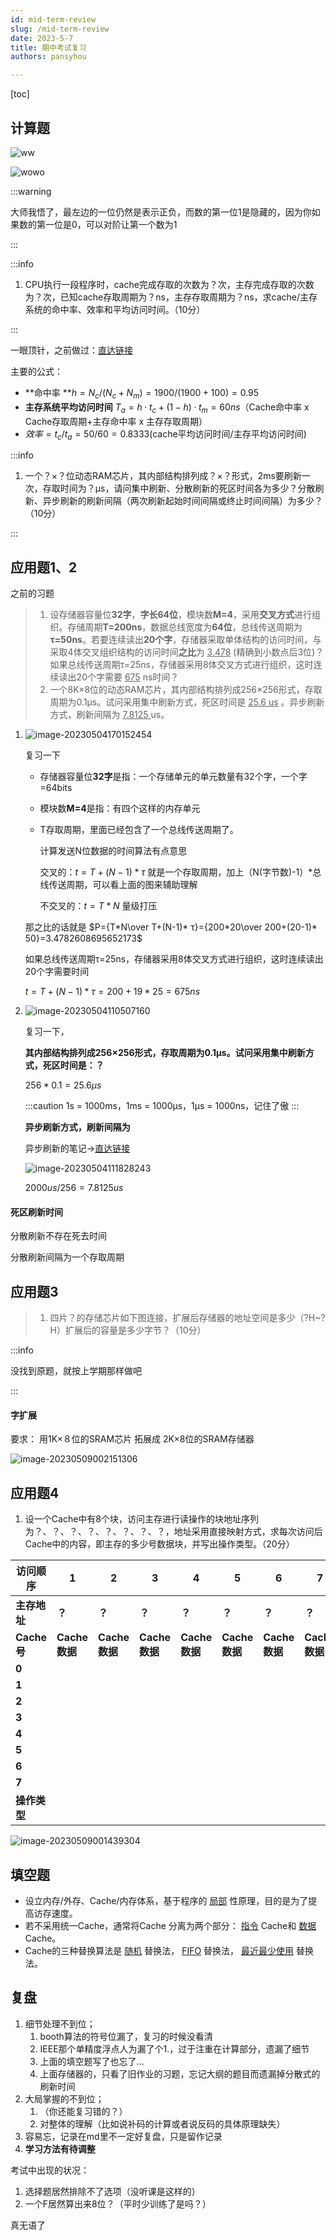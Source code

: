 ```yaml
---
id: mid-term-review
slug: /mid-term-review
date: 2023-5-7
title: 期中考试复习
authors: pansyhou

---
```


[toc]



## 计算题

![ww](https://pic.imgdb.cn/item/64591c650d2dde57772e1fbb)

![wowo](https://pic.imgdb.cn/item/64591c460d2dde57772dec30)

:::warning

大师我悟了，最左边的一位仍然是表示正负，而数的第一位1是隐藏的，因为你如果数的第一位是0，可以对阶让第一个数为1

:::





:::info

1. CPU执行一段程序时，cache完成存取的次数为？次，主存完成存取的次数为？次，已知cache存取周期为？ns，主存存取周期为？ns，求cache/主存系统的命中率、效率和平均访问时间。（10分）


:::

一眼顶针，之前做过：[直达链接](/docs/storage-system#cache读写的命中率效率)

主要的公式：

- **命中率 **$h=N_{c}/(N_{c}+N_{m})=1900/(1900+100)=0.95$
- **主存系统平均访问时间** $T_{a}=h·t_{c}+(1-h)·t_{m}=60ns$（Cache命中率 x Cache存取周期+主存命中率 x 主存存取周期）
- $效率=t_{c}/t_{a}=50/60=0.8333$(cache平均访问时间/主存平均访问时间)

:::info

1. 一个？×？位动态RAM芯片，其内部结构排列成？×？形式，2ms要刷新一次，存取时间为？μs，请问集中刷新、分散刷新的死区时间各为多少？分散刷新、异步刷新的刷新间隔（两次刷新起始时间间隔或终止时间间隔）为多少？（10分）

:::

## 应用题1、2

之前的习题

> 1. 设存储器容量位**32字**，**字长64位**，模块数**M=4**，采用**交叉方式**进行组织。存储周期**T=200ns**，数据总线宽度为**64位**，总线传送周期为**τ=50ns**。若要连续读出**20个字**，存储器采取单体结构的访问时间，与采取4体交叉组织结构的访问时间**之比**为 <u>3.478</u> (精确到小数点后3位)？如果总线传送周期τ=25ns，存储器采用8体交叉方式进行组织，这时连续读出20个字需要 <u>675</u> ns时间？
> 2. 一个8K×8位的动态RAM芯片，其内部结构排列成256×256形式，存取周期为0.1μs。试问采用集中刷新方式，死区时间是 <u>25.6 us</u> 。异步刷新方式，刷新间隔为 <u> 7.8125 </u> us。

1. ![image-20230504170152454](https://pic.imgdb.cn/item/645374800d2dde5777a6b210)

   复习一下

   - 存储器容量位**32字**是指：一个存储单元的单元数量有32个字，一个字=64bits

   - 模块数**M=4**是指：有四个这样的内存单元

   - T存取周期，里面已经包含了一个总线传送周期了。

     计算发送N位数据的时间算法有点意思

     交叉的：$t=T+(N-1)* τ$ 就是一个存取周期，加上（N(字节数)-1）*总线传送周期，可以看上面的图来辅助理解
     
     不交叉的：$t=T* N$ 量级打压

   那之比的话就是 $P={T*N\over T+(N-1)* τ}={200*20\over 200+(20-1)* 50}=3.4782608695652173$ 

   如果总线传送周期τ=25ns，存储器采用8体交叉方式进行组织，这时连续读出20个字需要时间

   $t=T+(N-1)*τ=200+19*25=675ns$

   

2. ![image-20230504110507160](https://pic.imgdb.cn/item/645320e90d2dde5777307b54)

   复习一下，

   **其内部结构排列成256×256形式，存取周期为0.1μs。试问采用集中刷新方式，死区时间是：？**

   $256*0.1=25.6μs$

   :::caution
   1s = 1000ms，1ms = 1000μs，1μs = 1000ns，记住了傲
   :::

   **异步刷新方式，刷新间隔为**
   
   异步刷新的笔记->[直达链接](/docs/storage-system#异步刷新)
   
   ![image-20230504111828243](https://pic.imgdb.cn/item/645324210d2dde577733a17e)
   
   $2000us/256=7.8125us$

#### 死区刷新时间

分散刷新不存在死去时间

分散刷新间隔为一个存取周期



## 应用题3

> 1. 四片？的存储芯片如下图连接，扩展后存储器的地址空间是多少（?H~?H）扩展后的容量是多少字节？（10分）

:::info

没找到原题，就按上学期那样做吧

:::

#### 字扩展

要求： 用1K×８位的SRAM芯片    拓展成 2K×8位的SRAM存储器 

![image-20230509002151306](https://pic.imgdb.cn/item/6459219f0d2dde577734d1fb)

## 应用题4

1. 设一个Cache中有8个块，访问主存进行读操作的块地址序列为？、？、？、？、？、？、？、？，地址采用直接映射方式，求每次访问后Cache中的内容，即主存的多少号数据块，并写出操作类型。（20分）

| **访问顺序**                       | **1**             | **2**             | **3**             | **4**             | **5**             | **6**             | **7**             | **8**             |
| ---------------------------------- | ----------------- | ----------------- | ----------------- | ----------------- | ----------------- | ----------------- | ----------------- | ----------------- |
| **主存地址**                       | **？**            | **？**            | **？**            | **？**            | **？**            | **？**            | **？**            | **？**            |
| **Cache号**                    | **Cache数据** | **Cache数据** | **Cache数据** | **Cache数据** | **Cache数据** | **Cache数据** | **Cache数据** | **Cache数据** |
| **0**                              |                   |                   |                   |                   |                   |                   |                   |                   |
| **1**                              |                   |                   |                   |                   |                   |                   |                   |                   |
| **2**                              |                   |                   |                   |                   |                   |                   |                   |                   |
| **3**                              |                   |                   |                   |                   |                   |                   |                   |                   |
| **4**                              |                   |                   |                   |                   |                   |                   |                   |                   |
| **5**                              |                   |                   |                   |                   |                   |                   |                   |                   |
| **6**                              |                   |                   |                   |                   |                   |                   |                   |                   |
| **7**                              |                   |                   |                   |                   |                   |                   |                   |                   |
| **操作类型** |                   |                   |                   |                   |                   |                   |                   |                   |

![image-20230509001439304](https://pic.imgdb.cn/item/64591fef0d2dde57773308c2)

## 填空题

- 设立内存/外存、Cache/内存体系，基于程序的 <u>局部</u> 性原理，目的是为了提高访存速度。
- 若不采用统一Cache，通常将Cache 分离为两个部分： <u>指令</u> Cache和 <u>数据</u> Cache。
- Cache的三种替换算法是 <u>随机</u> 替换法， <u>FIFO</u> 替换法， <u>最近最少使用</u> 替换法。

## 复盘

1. 细节处理不到位；
   1. booth算法的符号位漏了，复习的时候没看清
   2. IEEE那个单精度浮点人为漏了个1.，过于注重在计算部分，遗漏了细节
   3. 上面的填空题写了也忘了...
   4. 上面存储器的，只看了旧作业的习题，忘记大纲的题目而遗漏掉分散式的刷新时间
2. 大局掌握的不到位；
   1. （你还能复习错的？）
   2. 对整体的理解（比如说补码的计算或者说反码的具体原理缺失）
3. 容易忘，记录在md里不一定好复盘，只是留作记录
4. **学习方法有待调整**

考试中出现的状况：

1. 选择题居然排除不了选项（没听课是这样的）
2. 一个F居然算出来8位？（平时少训练了是吗？）

真无语了


